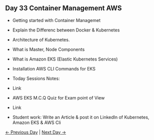 ## Day 33 Container Management AWS

 - Getting started with Container Managemet
 - Explain the Differenc between Docker & Kubernetes
 - Architecture of Kubernetes.
 - What is Master, Node Components
 - What is Amazon EKS (Elastic Kubernetes Services)
 - Installation AWS CLI Commands for EKS


  - Today Sessions Notes:
  - Link
  -  AWS EKS M.C.Q Quiz for Exam point of View
  - Link

  - Student work: Write an Article & post it on LinkedIn of Kubernetes, Amazon EKS & AWS Cli

 [← Previous Day](../day32/README.md) | [Next Day →](../day34/README.md)
